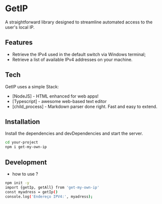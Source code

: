 # GetIP

A straightforward library designed to streamline automated access to the user's local IP.
## Features

- Retrieve the IPv4 used in the default switch via Windows terminal;
- Retrieve a list of available IPv4 addresses on your machine.
## Tech

GetIP uses a simple Stack:

- [NodeJS] - HTML enhanced for web apps!
- [Typescript] - awesome web-based text editor
- [child_process] - Markdown parser done right. Fast and easy to extend.

## Installation
Install the dependencies and devDependencies and start the server.

```sh
cd your-project
npm i get-my-own-ip
```
## Development
- how to use ? 
```sh
npm init -y
import {getIp, getAll} from 'get-my-own-ip'
const myadress = getIp()
console.log('Endereço IPV4:', myadress);
```
